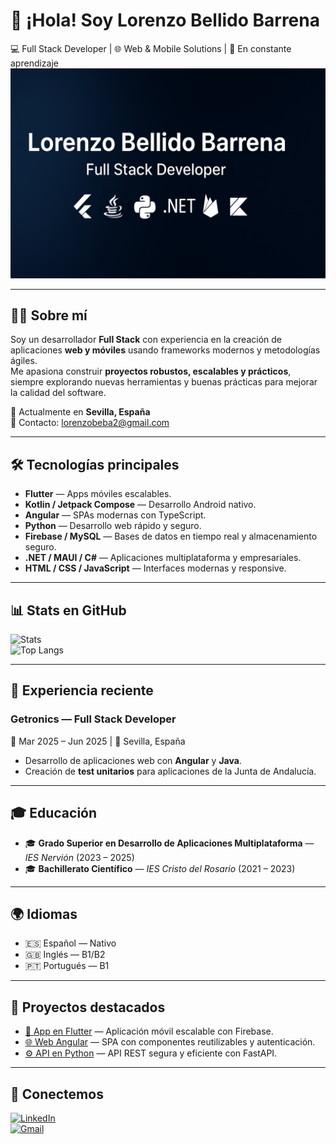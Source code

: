 # 👋 ¡Hola! Soy Lorenzo Bellido Barrena  
💻 Full Stack Developer | 🌐 Web & Mobile Solutions | 🚀 En constante aprendizaje
![Banner](https://github.com/LorenzoBellidoBarrena/LorenzoBellidoBarrena/blob/main/banner.png.png)

---

## 🧑‍💻 Sobre mí
Soy un desarrollador **Full Stack** con experiencia en la creación de aplicaciones **web y móviles** usando frameworks modernos y metodologías ágiles.  
Me apasiona construir **proyectos robustos, escalables y prácticos**, siempre explorando nuevas herramientas y buenas prácticas para mejorar la calidad del software.  

📍 Actualmente en **Sevilla, España**  
📧 Contacto: [lorenzobeba2@gmail.com](mailto:lorenzobeba2@gmail.com)  

---

## 🛠️ Tecnologías principales
- **Flutter** — Apps móviles escalables.  
- **Kotlin / Jetpack Compose** — Desarrollo Android nativo.  
- **Angular** — SPAs modernas con TypeScript.  
- **Python** — Desarrollo web rápido y seguro.  
- **Firebase / MySQL** — Bases de datos en tiempo real y almacenamiento seguro.  
- **.NET / MAUI / C#** — Aplicaciones multiplataforma y empresariales.  
- **HTML / CSS / JavaScript** — Interfaces modernas y responsive.  

---

## 📊 Stats en GitHub
![Stats](https://github-readme-stats.vercel.app/api?username=lorenzobellidobarrena&show_icons=true&theme=radical)  
![Top Langs](https://github-readme-stats.vercel.app/api/top-langs/?username=lorenzobellidobarrena&layout=compact&theme=radical)

---

## 💼 Experiencia reciente
### **Getronics** — Full Stack Developer  
📅 Mar 2025 – Jun 2025 | 📍 Sevilla, España  
- Desarrollo de aplicaciones web con **Angular** y **Java**.  
- Creación de **test unitarios** para aplicaciones de la Junta de Andalucía.  

---

## 🎓 Educación
- 🎓 **Grado Superior en Desarrollo de Aplicaciones Multiplataforma** — *IES Nervión* (2023 – 2025)  
- 🎓 **Bachillerato Científico** — *IES Cristo del Rosario* (2021 – 2023)  

---

## 🌍 Idiomas
- 🇪🇸 Español — Nativo  
- 🇬🇧 Inglés — B1/B2
- 🇵🇹 Portugués — B1

---

## 🚀 Proyectos destacados
- [📱 App en Flutter](#) — Aplicación móvil escalable con Firebase.  
- [🌐 Web Angular](#) — SPA con componentes reutilizables y autenticación.  
- [⚙️ API en Python](#) — API REST segura y eficiente con FastAPI.  

---

## 🤝 Conectemos
[![LinkedIn](https://img.shields.io/badge/LinkedIn-0077B5?style=for-the-badge&logo=linkedin&logoColor=white)](https://linkedin.com/in/lorenzobeba)  
[![Gmail](https://img.shields.io/badge/Email-D14836?style=for-the-badge&logo=gmail&logoColor=white)](mailto:lorenzobeba2@gmail.com)  
